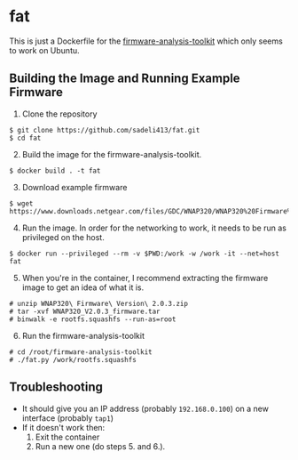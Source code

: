 # fat

This is just a Dockerfile for the [firmware-analysis-toolkit](https://github.com/attify/firmware-analysis-toolkit) which only seems to work on Ubuntu.

## Building the Image and Running Example Firmware
1. Clone the repository
```
$ git clone https://github.com/sadeli413/fat.git
$ cd fat
```
2. Build the image for the firmware-analysis-toolkit.
```
$ docker build . -t fat
```
3. Download example firmware
```
$ wget https://www.downloads.netgear.com/files/GDC/WNAP320/WNAP320%20Firmware%20Version%202.0.3.zip
```
4. Run the image. In order for the networking to work, it needs to be run as privileged on the host.
```
$ docker run --privileged --rm -v $PWD:/work -w /work -it --net=host fat
```
5. When you're in the container, I recommend extracting the firmware image to get an idea of what it is.
```
# unzip WNAP320\ Firmware\ Version\ 2.0.3.zip
# tar -xvf WNAP320_V2.0.3_firmware.tar
# binwalk -e rootfs.squashfs --run-as=root
```
6. Run the firmware-analysis-toolkit
```
# cd /root/firmware-analysis-toolkit
# ./fat.py /work/rootfs.squashfs
```

## Troubleshooting
- It should give you an IP address (probably `192.168.0.100`) on a new interface (probably `tap1`)
- If it doesn't work then:
    1. Exit the container
    2. Run a new one (do steps 5. and 6.).
